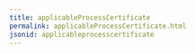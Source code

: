 ```yaml
---
title: applicableProcessCertificate
permalink: applicableProcessCertificate.html
jsonid: applicableprocesscertificate
---
```


